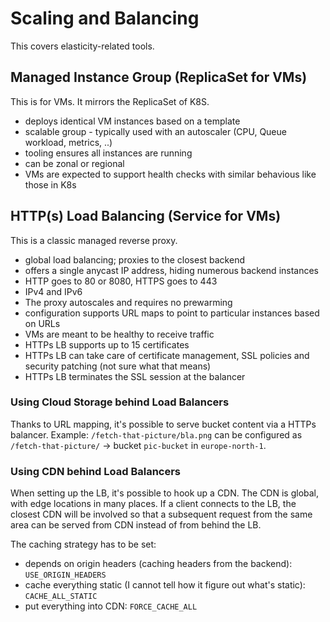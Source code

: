 # Scaling and Balancing

This covers elasticity-related tools.

## Managed Instance Group (ReplicaSet for VMs)

This is for VMs. It mirrors the ReplicaSet of K8S.

* deploys identical VM instances based on a template
* scalable group - typically used with an autoscaler (CPU, Queue workload, metrics, ..)
* tooling ensures all instances are running
* can be zonal or regional
* VMs are expected to support health checks with similar behavious like those in K8s

## HTTP(s) Load Balancing (Service for VMs)

This is a classic managed reverse proxy.

* global load balancing; proxies to the closest backend
* offers a single anycast IP address, hiding numerous backend instances
* HTTP goes to 80 or 8080, HTTPS goes to 443
* IPv4 and IPv6
* The proxy autoscales and requires no prewarming
* configuration supports URL maps to point to particular instances based on URLs
* VMs are meant to be healthy to receive traffic
* HTTPs LB supports up to 15 certificates
* HTTPs LB can take care of certificate management, SSL policies and security patching (not sure what that means) 
* HTTPs LB terminates the SSL session at the balancer

### Using Cloud Storage behind Load Balancers

Thanks to URL mapping, it's possible to serve bucket content via a HTTPs balancer.
Example: `/fetch-that-picture/bla.png` can be configured as `/fetch-that-picture/` -> bucket `pic-bucket` in `europe-north-1`.

### Using CDN behind Load Balancers

When setting up the LB, it's possible to hook up a CDN. The CDN is global, with edge locations in many places. If a client connects to the LB, the closest CDN will be involved so that a subsequent request from the same area can be served from CDN instead of from behind the LB.

The caching strategy has to be set:

* depends on origin headers (caching headers from the backend): `USE_ORIGIN_HEADERS`
* cache everything static (I cannot tell how it figure out what's static): `CACHE_ALL_STATIC`
* put everything into CDN: `FORCE_CACHE_ALL`
